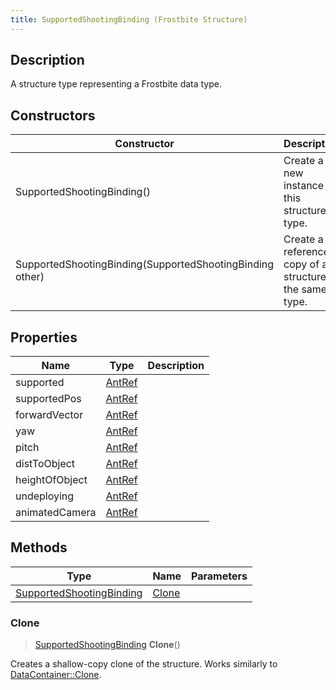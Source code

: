 ```yaml
---
title: SupportedShootingBinding (Frostbite Structure)
---
```

## Description

A structure type representing a Frostbite data type.

## Constructors

| Constructor                                              | Description                                              |
| -------------------------------------------------------- | -------------------------------------------------------- |
| SupportedShootingBinding()                               | Create a new instance of this structure type.            |
| SupportedShootingBinding(SupportedShootingBinding other) | Create a reference copy of a structure of the same type. |

## Properties

| Name           | Type             | Description |
| -------------- | ---------------- | ----------- |
| supported      | [AntRef](AntRef) |             |
| supportedPos   | [AntRef](AntRef) |             |
| forwardVector  | [AntRef](AntRef) |             |
| yaw            | [AntRef](AntRef) |             |
| pitch          | [AntRef](AntRef) |             |
| distToObject   | [AntRef](AntRef) |             |
| heightOfObject | [AntRef](AntRef) |             |
| undeploying    | [AntRef](AntRef) |             |
| animatedCamera | [AntRef](AntRef) |             |

## Methods

| Type                                                 | Name            | Parameters |
| ---------------------------------------------------- | --------------- | ---------- |
| [SupportedShootingBinding](SupportedShootingBinding) | [Clone](#clone) |            |

### Clone

> [SupportedShootingBinding](SupportedShootingBinding) **Clone**()

Creates a shallow-copy clone of the structure. Works similarly to [DataContainer::Clone](/vext/ref/cls/shr/datacontainer#clone).
